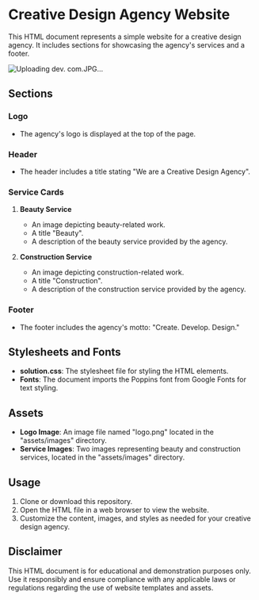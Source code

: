 # Creative Design Agency Website

This HTML document represents a simple website for a creative design agency. It includes sections for showcasing the agency's services and a footer.

![Uploading dev. com.JPG…]()


## Sections

### Logo
- The agency's logo is displayed at the top of the page.

### Header
- The header includes a title stating "We are a Creative Design Agency".

### Service Cards
1. **Beauty Service**
   - An image depicting beauty-related work.
   - A title "Beauty".
   - A description of the beauty service provided by the agency.

2. **Construction Service**
   - An image depicting construction-related work.
   - A title "Construction".
   - A description of the construction service provided by the agency.

### Footer
- The footer includes the agency's motto: "Create. Develop. Design."

## Stylesheets and Fonts

- **solution.css**: The stylesheet file for styling the HTML elements.
- **Fonts**: The document imports the Poppins font from Google Fonts for text styling.

## Assets

- **Logo Image**: An image file named "logo.png" located in the "assets/images" directory.
- **Service Images**: Two images representing beauty and construction services, located in the "assets/images" directory.

## Usage

1. Clone or download this repository.
2. Open the HTML file in a web browser to view the website.
3. Customize the content, images, and styles as needed for your creative design agency.

## Disclaimer

This HTML document is for educational and demonstration purposes only. Use it responsibly and ensure compliance with any applicable laws or regulations regarding the use of website templates and assets.
```
